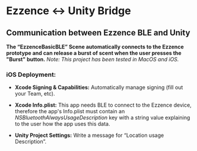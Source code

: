 # Ezzence <-> Unity Bridge

## **Communication between Ezzence BLE and Unity**

**The “EzzenceBasicBLE” Scene automatically connects to the Ezzence prototype and can release a burst of scent when the user presses the "Burst" button.**
*Note: This project has been tested in MacOS and iOS.*

### iOS Deployment:

* **Xcode Signing & Capabilities:** Automatically manage signing (fill out your Team, etc).

* **Xcode Info.plist:** This app needs BLE to connect to the Ezzence device, therefore the app's Info.plist must contain an *NSBluetoothAlwaysUsageDescription* key with a string value explaining to the user how the app uses this data.

* **Unity Project Settings:** Write a message for “Location usage Description”.


